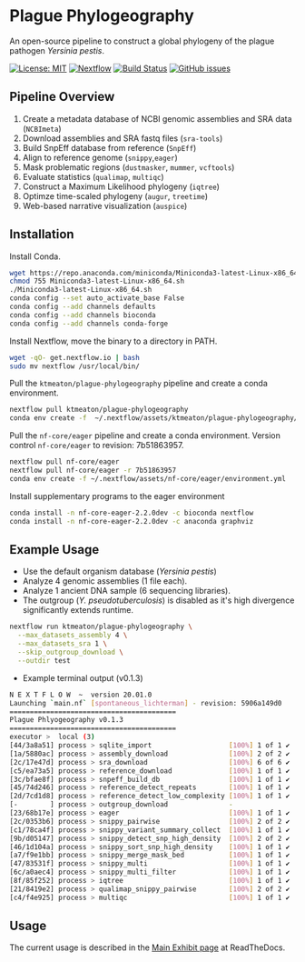 # Plague Phylogeography

An open-source pipeline to construct a global phylogeny of the plague pathogen *Yersinia pestis*.

[![License: MIT](https://img.shields.io/badge/License-MIT-yellow.svg)](https://github.com/ktmeaton/plague-phylogeography/blob/master/LICENSE)
[![Nextflow](https://img.shields.io/badge/nextflow-%E2%89%A520.01.0-blue.svg)](https://www.nextflow.io/)
[![Build Status](https://github.com/ktmeaton/plague-phylogeography/workflows/Install/badge.svg?branch=master)](https://github.com/ktmeaton/NCBImeta/actions?query=workflow%3ABuilding+branch%3Amaster)
[![GitHub issues](https://img.shields.io/github/issues/ktmeaton/plague-phylogeography.svg)](https://github.com/ktmeaton/plague-phylogeography/issues)

## Pipeline Overview

1. Create a metadata database of NCBI genomic assemblies and SRA data (```NCBImeta```)
1. Download assemblies and SRA fastq files (```sra-tools```)
1. Build SnpEff database from reference (```SnpEff```)
1. Align to reference genome (```snippy```,```eager```)
1. Mask problematic regions (```dustmasker```, ```mummer```, ```vcftools```)
1. Evaluate statistics (```qualimap```, ```multiqc```)
1. Construct a Maximum Likelihood phylogeny (```iqtree```)
1. Optimze time-scaled phylogeny (```augur```, ```treetime```)
1. Web-based narrative visualization (```auspice```)

## Installation

Install Conda.

```bash
wget https://repo.anaconda.com/miniconda/Miniconda3-latest-Linux-x86_64.sh
chmod 755 Miniconda3-latest-Linux-x86_64.sh
./Miniconda3-latest-Linux-x86_64.sh
conda config --set auto_activate_base False
conda config --add channels defaults
conda config --add channels bioconda
conda config --add channels conda-forge
```

Install Nextflow, move the binary to a directory in PATH.

```bash
wget -qO- get.nextflow.io | bash
sudo mv nextflow /usr/local/bin/
```

Pull the ```ktmeaton/plague-phylogeography``` pipeline and create a conda environment.  

```bash
nextflow pull ktmeaton/plague-phylogeography
conda env create -f  ~/.nextflow/assets/ktmeaton/plague-phylogeography/environment.yaml
```

Pull the ```nf-core/eager``` pipeline and create a conda environment.
Version control ```nf-core/eager``` to revision: 7b51863957.  

```bash
nextflow pull nf-core/eager
nextflow pull nf-core/eager -r 7b51863957
conda env create -f ~/.nextflow/assets/nf-core/eager/environment.yml
```

Install supplementary programs to the eager environment

```bash
conda install -n nf-core-eager-2.2.0dev -c bioconda nextflow
conda install -n nf-core-eager-2.2.0dev -c anaconda graphviz
```

## Example Usage

* Use the default organism database (*Yersinia pestis*)
* Analyze 4 genomic assemblies (1 file each).
* Analyze 1 ancient DNA sample (6 sequencing libraries).
* The outgroup (*Y. pseudotuberculosis*) is disabled as it's high divergence significantly extends runtime.

```bash
nextflow run ktmeaton/plague-phylogeography \
  --max_datasets_assembly 4 \
  --max_datasets_sra 1 \
  --skip_outgroup_download \
  --outdir test
```

* Example terminal output (v0.1.3)

```bash
N E X T F L O W  ~  version 20.01.0
Launching `main.nf` [spontaneous_lichterman] - revision: 5906a149d0
=========================================
Plague Phlyogeography v0.1.3
=========================================
executor >  local (3)
[44/3a8a51] process > sqlite_import                   [100%] 1 of 1 ✔
[1a/5880ac] process > assembly_download               [100%] 2 of 2 ✔
[2c/17e47d] process > sra_download                    [100%] 6 of 6 ✔
[c5/ea73a5] process > reference_download              [100%] 1 of 1 ✔
[3c/bfae8f] process > snpeff_build_db                 [100%] 1 of 1 ✔
[45/74d246] process > reference_detect_repeats        [100%] 1 of 1 ✔
[2d/7cd1d8] process > reference_detect_low_complexity [100%] 1 of 1 ✔
[-        ] process > outgroup_download               -
[23/68b17e] process > eager                           [100%] 1 of 1 ✔
[2c/0353b6] process > snippy_pairwise                 [100%] 2 of 2 ✔
[c1/78ca4f] process > snippy_variant_summary_collect  [100%] 1 of 1 ✔
[9b/d05147] process > snippy_detect_snp_high_density  [100%] 2 of 2 ✔
[46/1d104a] process > snippy_sort_snp_high_density    [100%] 1 of 1 ✔
[a7/f9e1bb] process > snippy_merge_mask_bed           [100%] 1 of 1 ✔
[47/83531f] process > snippy_multi                    [100%] 1 of 1 ✔
[6c/a0aec4] process > snippy_multi_filter             [100%] 1 of 1 ✔
[8f/85f252] process > iqtree                          [100%] 1 of 1 ✔
[21/8419e2] process > qualimap_snippy_pairwise        [100%] 2 of 2 ✔
[c4/f4e925] process > multiqc                         [100%] 1 of 1 ✔
```

## Usage

The current usage is described in the [Main Exhibit page](https://plague-phylogeography.readthedocs.io/en/latest/exhibit/exhibit_link.html#main-exhibit) at ReadTheDocs.
